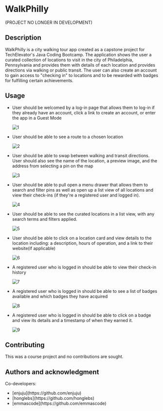 # WalkPhilly 
(PROJECT NO LONGER IN DEVELOPMENT)
## Description
WalkPhilly is a city walking tour app created as a capstone project for TechElevator's Java Coding Bootcamp. The application shows the user a curated collection of locations to visit in the city of Philadelphia, Pennsylvania and provides them with details of each location and provides directions via walking or public transit. The user can also create an account to gain access to "checking in" to locations and to be rewarded with badges for fulfilling certain achievements.

## Usage
<ul>
<li>User should be welcomed by a log-in page that allows them to log-in if they already have an account, click a link to create an account, or enter the app in a Guest Mode</li>

  ![1](https://github.com/D-Duque/WalkPhilly/assets/117413139/c431d169-3e11-42c5-9fd3-8d2bf48e4ba8)

<li>User should be able to see a route to a chosen location</li>

![2](https://github.com/D-Duque/WalkPhilly/assets/117413139/e479a87a-d75d-46a0-9a56-0c9b46d0f417)

<li>User should be able to swap between walking and transit directions. User should also see the name of the location, a preview image, and the address from selecting a pin on the map</li>

  ![3](https://github.com/D-Duque/WalkPhilly/assets/117413139/d78656ec-ff58-45da-bb87-bdec17bb3200)

<li>User should be able to pull open a menu drawer that allows them to search and filter pins as well as open up a list view of all locations and view their check-ins (if they're a registered user and logged in).</li>

![4](https://github.com/D-Duque/WalkPhilly/assets/117413139/c3fee2ec-19dd-4e49-a51b-d49eb070d93c)

<li>User should be able to see the curated locations in a list view, with any search terms and filters applied.</li>

![5](https://github.com/D-Duque/WalkPhilly/assets/117413139/354a73bc-a555-407c-8990-6d8409423830)

<li>User should be able to click on a location card and view details to the location including: a description, hours of operation, and a link to their website(if applicable)</li>

  ![6](https://github.com/D-Duque/WalkPhilly/assets/117413139/cef03780-40a2-439a-b638-d68678535094)

<li>A registered user who is logged in should be able to view their check-in history</li>

  ![7](https://github.com/D-Duque/WalkPhilly/assets/117413139/2312defe-e803-4648-a6d8-f43a8a1e3e5e)

<li>A registered user who is logged in should be able to see a list of badges available and which badges they have acquired</li>

  ![8](https://github.com/D-Duque/WalkPhilly/assets/117413139/459be922-4876-46d3-a828-27d544475ef6)

<li>A registered user who is logged in should be able to click on a badge and view its details and a timestamp of when they earned it.</li>

![9](https://github.com/D-Duque/WalkPhilly/assets/117413139/fe1ea8e8-693c-4da9-bb15-c5472e1303b1)

</ul>


## Contributing
This was a course project and no contributions are sought.

## Authors and acknowledgment

Co-developers:
<ul>
<li>[enjuju](https://github.com/enjuju)</li> 
<li>[honglebs](https://github.com/honglebs)</li>
<li>[emmascode](https://github.com/emmascode)</li>
</ul>
